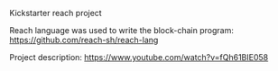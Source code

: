 Kickstarter reach project

Reach language was used to write the block-chain program: https://github.com/reach-sh/reach-lang

Project description: https://www.youtube.com/watch?v=fQh61BIE058
